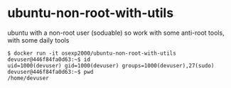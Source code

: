 # ubuntu-non-root-with-utils
ubuntu with a non-root user (soduable) so work with some anti-root tools, with some daily tools

```
$ docker run -it osexp2000/ubuntu-non-root-with-utils
devuser@446f84fa0d63:~$ id
uid=1000(devuser) gid=1000(devuser) groups=1000(devuser),27(sudo)
devuser@446f84fa0d63:~$ pwd
/home/devuser
```
